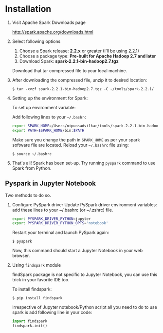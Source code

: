 # Installation

1. Visit Apache Spark Downloads page

    http://spark.apache.org/downloads.html

2. Select following options
    1. Choose a Spark release: **2.2.x** or greater (I'll be using 2.2.1)
    2. Choose a package type:  **Pre-built for Apache Hadoop 2.7 and later**
    3. Download Spark: **spark-2.2.1-bin-hadoop2.7.tgz**

    Download that tar compressed file to your local machine.

3. After downloading the compressed file, unzip it to desired location:

    `$ tar -xvzf spark-2.2.1-bin-hadoop2.7.tgz -C ~/tools/spark-2.2.1/`

4. Setting up the environment for Spark:

    To set up environment variable:
    
    Add following lines to your `~/.bashrc`

    ```bash
    export SPARK_HOME=/Users/nipunsadvilkar/tools/spark-2.2.1-bin-hadoop2.7
    export PATH=$SPARK_HOME/bin:$PATH
    ```
    Make sure you change the path in `SPARK_HOME` as per your spark software file are located.
    Reload your `~/.bashrc` file using:

    ```
    $ source ~/.bashrc
    ```

5. That's all! Spark has been set-up. Try running `pyspark` command to use Spark from Python.


## Pyspark in Jupyter Notebook

Two methods to do so.

1. Configure PySpark driver
    Update PySpark driver environment variables: add these lines to your ~/.bashrc (or ~/.zshrc) file.

    ```bash
    export PYSPARK_DRIVER_PYTHON=jupyter
    export PYSPARK_DRIVER_PYTHON_OPTS='notebook'
    ```
    
    Restart your terminal and launch PySpark again:

    `$ pyspark`

    Now, this command should start a Jupyter Notebook in your web browser.

2. Using `findspark` module
    
    findSpark package is not specific to Jupyter Notebook, you can use this trick in your favorite IDE too.

    To install findspark:

    `$ pip install findspark`

    Irrespective of Jupyter notebook/Python script all you need to do to use spark is add following line in your code:

    ```python
    import findspark
    findspark.init()
    ```